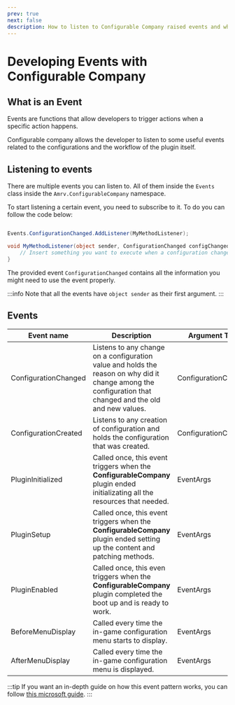 ```yaml
---
prev: true
next: false
description: How to listen to Configurable Company raised events and what events you can listen to.
---
```


# Developing Events with Configurable Company

## What is an Event

Events are functions that allow developers to trigger actions when a specific action happens.

Configurable company allows the developer to listen to some useful events related to the configurations and the workflow of the plugin itself.

## Listening to events

There are multiple events you can listen to. All of them inside the `Events` class inside the `Amrv.ConfigurableCompany` namespace.

To start listening a certain event, you need to subscribe to it. To do you can follow the code below:

```csharp

Events.ConfigurationChanged.AddListener(MyMethodListener);

void MyMethodListener(object sender, ConfigurationChanged configChangedEvent) {
    // Insert something you want to execute when a configuration changes it's value.
}

```

The provided event `ConfigurationChanged` contains all the information you might need to use the event properly.

:::info
Note that all the events have `object sender` as their first argument.
:::

## Events

| Event name           | Description                                                                                                                                               | Argument Type        |
| -------------------- | --------------------------------------------------------------------------------------------------------------------------------------------------------- | -------------------- |
| ConfigurationChanged | Listens to any change on a configuration value and holds the reason on why did it change among the configuration that changed and the old and new values. | ConfigurationChanged |
| ConfigurationCreated | Listens to any creation of configuration and holds the configuration that was created.                                                                    | ConfigurationCreated |
| PluginInitialized    | Called once, this event triggers when the **ConfigurableCompany** plugin ended initializating all the resources that needed.                              | EventArgs            |
| PluginSetup          | Called once, this event triggers when the **ConfigurableCompany** plugin ended setting up the content and patching methods.                               | EventArgs            |
| PluginEnabled        | Called once, this even triggers when the **ConfigurableCompany** plugin completed the boot up and is ready to work.                                       | EventArgs            |
| BeforeMenuDisplay    | Called every time the in-game configuration menu starts to display.                                                                                       | EventArgs            |
| AfterMenuDisplay     | Called every time the in-game configuration menu is displayed.                                                                                            | EventArgs            |

:::tip
If you want an in-depth guide on how this event pattern works, you can follow [this microsoft guide](https://learn.microsoft.com/en-us/dotnet/standard/events/#event-handlers).
:::
